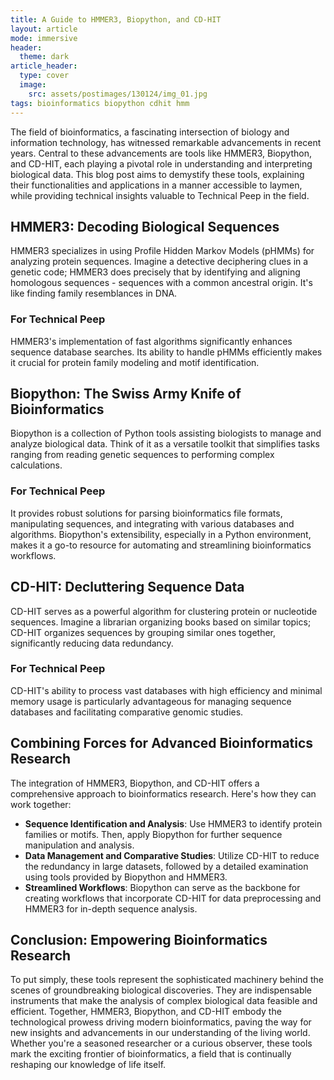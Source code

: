 ```yaml
---
title: A Guide to HMMER3, Biopython, and CD-HIT
layout: article
mode: immersive
header:
  theme: dark
article_header:
  type: cover
  image:
    src: assets/postimages/130124/img_01.jpg
tags: bioinformatics biopython cdhit hmm
---
```


The field of bioinformatics, a fascinating intersection of biology and information technology, has witnessed remarkable advancements in recent years. Central to these advancements are tools like HMMER3, Biopython, and CD-HIT, each playing a pivotal role in understanding and interpreting biological data. This blog post aims to demystify these tools, explaining their functionalities and applications in a manner accessible to laymen, while providing technical insights valuable to Technical Peep in the field.

## HMMER3: Decoding Biological Sequences

HMMER3 specializes in using Profile Hidden Markov Models (pHMMs) for analyzing protein sequences. Imagine a detective deciphering clues in a genetic code; HMMER3 does precisely that by identifying and aligning homologous sequences - sequences with a common ancestral origin. It's like finding family resemblances in DNA.

### For Technical Peep
HMMER3's implementation of fast algorithms significantly enhances sequence database searches. Its ability to handle pHMMs efficiently makes it crucial for protein family modeling and motif identification.

## Biopython: The Swiss Army Knife of Bioinformatics

Biopython is a collection of Python tools assisting biologists to manage and analyze biological data. Think of it as a versatile toolkit that simplifies tasks ranging from reading genetic sequences to performing complex calculations.

### For Technical Peep
It provides robust solutions for parsing bioinformatics file formats, manipulating sequences, and integrating with various databases and algorithms. Biopython's extensibility, especially in a Python environment, makes it a go-to resource for automating and streamlining bioinformatics workflows.

## CD-HIT: Decluttering Sequence Data

CD-HIT serves as a powerful algorithm for clustering protein or nucleotide sequences. Imagine a librarian organizing books based on similar topics; CD-HIT organizes sequences by grouping similar ones together, significantly reducing data redundancy.

### For Technical Peep
CD-HIT's ability to process vast databases with high efficiency and minimal memory usage is particularly advantageous for managing sequence databases and facilitating comparative genomic studies.

## Combining Forces for Advanced Bioinformatics Research

The integration of HMMER3, Biopython, and CD-HIT offers a comprehensive approach to bioinformatics research. Here's how they can work together:

- **Sequence Identification and Analysis**: Use HMMER3 to identify protein families or motifs. Then, apply Biopython for further sequence manipulation and analysis.
- **Data Management and Comparative Studies**: Utilize CD-HIT to reduce the redundancy in large datasets, followed by a detailed examination using tools provided by Biopython and HMMER3.
- **Streamlined Workflows**: Biopython can serve as the backbone for creating workflows that incorporate CD-HIT for data preprocessing and HMMER3 for in-depth sequence analysis.

## Conclusion: Empowering Bioinformatics Research

To put simply, these tools represent the sophisticated machinery behind the scenes of groundbreaking biological discoveries. They are indispensable instruments that make the analysis of complex biological data feasible and efficient. Together, HMMER3, Biopython, and CD-HIT embody the technological prowess driving modern bioinformatics, paving the way for new insights and advancements in our understanding of the living world. Whether you're a seasoned researcher or a curious observer, these tools mark the exciting frontier of bioinformatics, a field that is continually reshaping our knowledge of life itself.
